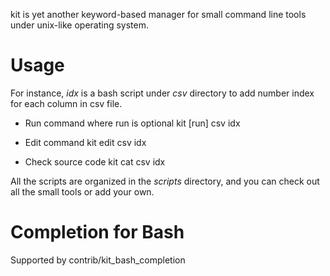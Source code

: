 
kit is yet another keyword-based manager for small command line tools under unix-like operating system. 

# Usage
For instance, *idx* is a bash script under *csv* directory to add number index for each column in csv file.

- Run command where run is optional
kit [run] csv idx

- Edit command
kit edit csv idx

- Check source code
kit cat csv idx

All the scripts are organized in the *scripts* directory, and you can check out all the small tools or add your own. 

# Completion for Bash
 Supported by contrib/kit_bash_completion
